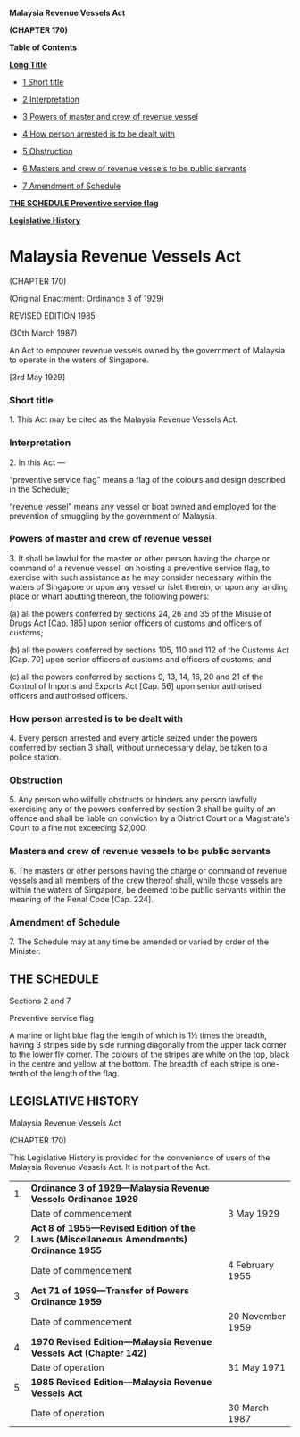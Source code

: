 **Malaysia Revenue Vessels Act**

**(CHAPTER 170)**

**Table of Contents**

[**Long Title**](#Malaysia-Revenue-Vessels-Act)

- [1 Short title](#Short-title)

- [2 Interpretation](#Interpretation)

- [3 Powers of master and crew of revenue vessel](#Powers-of-master-and-crew-of-revenue-vessel)

- [4 How person arrested is to be dealt with](#How-person-arrested-is-to-be-dealt-with)

- [5 Obstruction](#Obstruction)

- [6 Masters and crew of revenue vessels to be public servants](#Masters-and-crew-of-revenue-vessels-to-be-public-servants)

- [7 Amendment of Schedule](#Amendment-of-Schedule)

[**THE SCHEDULE Preventive service flag**](#THE-SCHEDULE)

[**Legislative History**](#Legislative-History)

# Malaysia Revenue Vessels Act

(CHAPTER 170)

(Original Enactment: Ordinance 3 of 1929)

REVISED EDITION 1985

(30th March 1987)

An Act to empower revenue vessels owned by the government of Malaysia to operate in the waters of Singapore.

[3rd May 1929]

### Short title

1\. This Act may be cited as the Malaysia Revenue Vessels Act.

### Interpretation

2\. In this Act —

“preventive service flag” means a flag of the colours and design described in the Schedule;

“revenue vessel” means any vessel or boat owned and employed for the prevention of smuggling by the government of Malaysia.

### Powers of master and crew of revenue vessel

3\. It shall be lawful for the master or other person having the charge or command of a revenue vessel, on hoisting a preventive service flag, to exercise with such assistance as he may consider necessary within the waters of Singapore or upon any vessel or islet therein, or upon any landing place or wharf abutting thereon, the following powers:

(a) all the powers conferred by sections 24, 26 and 35 of the Misuse of Drugs Act [Cap. 185] upon senior officers of customs and officers of customs;

(b) all the powers conferred by sections 105, 110 and 112 of the Customs Act [Cap. 70] upon senior officers of customs and officers of customs; and

(c) all the powers conferred by sections 9, 13, 14, 16, 20 and 21 of the Control of Imports and Exports Act [Cap. 56] upon senior authorised officers and authorised officers.

### How person arrested is to be dealt with

4\. Every person arrested and every article seized under the powers conferred by section 3 shall, without unnecessary delay, be taken to a police station.

### Obstruction

5\. Any person who wilfully obstructs or hinders any person lawfully exercising any of the powers conferred by section 3 shall be guilty of an offence and shall be liable on conviction by a District Court or a Magistrate’s Court to a fine not exceeding $2,000.

### Masters and crew of revenue vessels to be public servants

6\. The masters or other persons having the charge or command of revenue vessels and all members of the crew thereof shall, while those vessels are within the waters of Singapore, be deemed to be public servants within the meaning of the Penal Code [Cap. 224].

### Amendment of Schedule

7\. The Schedule may at any time be amended or varied by order of the Minister.

## THE SCHEDULE

Sections 2 and 7

Preventive service flag

A marine or light blue flag the length of which is 1½ times the breadth, having 3 stripes side by side running diagonally from the upper tack corner to the lower fly corner. The colours of the stripes are white on the top, black in the centre and yellow at the bottom. The breadth of each stripe is one-tenth of the length of the flag.

## LEGISLATIVE HISTORY

Malaysia Revenue Vessels Act

(CHAPTER 170)

This Legislative History is provided for the convenience of users of the Malaysia Revenue Vessels Act. It is not part of the Act.

||||
|:-|:-|:-|
|1.|**Ordinance 3 of 1929—Malaysia Revenue Vessels Ordinance 1929**|
||Date of commencement|3 May 1929|
|2.|**Act 8 of 1955—Revised Edition of the Laws (Miscellaneous Amendments) Ordinance 1955**|
||Date of commencement|4 February 1955|
|3.|**Act 71 of 1959—Transfer of Powers Ordinance 1959**|
||Date of commencement|20 November 1959|
|4.|**1970 Revised Edition—Malaysia Revenue Vessels Act (Chapter 142)**|
||Date of operation|31 May 1971|
|5.|**1985 Revised Edition—Malaysia Revenue Vessels Act**|
||Date of operation|30 March 1987|

